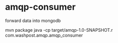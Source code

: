 amqp-consumer
=============
forward data into mongodb

mvn package
java -cp target/amqp-1.0-SNAPSHOT.r com.washpost.amqp.amqp_consumer
